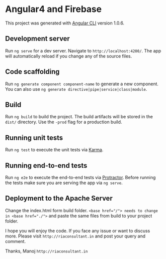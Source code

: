 # Angular4 and Firebase 

This project was generated with [Angular CLI](https://github.com/angular/angular-cli) version 1.0.6.

## Development server

Run `ng serve` for a dev server. Navigate to `http://localhost:4200/`. The app will automatically reload if you change any of the source files.

## Code scaffolding

Run `ng generate component component-name` to generate a new component. You can also use `ng generate directive|pipe|service|class|module`.

## Build

Run `ng build` to build the project. The build artifacts will be stored in the `dist/` directory. Use the `-prod` flag for a production build.

## Running unit tests

Run `ng test` to execute the unit tests via [Karma](https://karma-runner.github.io).

## Running end-to-end tests

Run `ng e2e` to execute the end-to-end tests via [Protractor](http://www.protractortest.org/).
Before running the tests make sure you are serving the app via `ng serve`.

## Deployment to the Apache Server
Change the index.html form build folder. 
```<base href="/"> needs to change in <base href="./">```
and paste the same files from build to your project folder.


I hope you will enjoy the code. If you face any issue or want to discuss more. Please visit `http://riaconsultant.in` and post your query and comment.

Thanks, Manoj
`http://riaconsultant.in`
